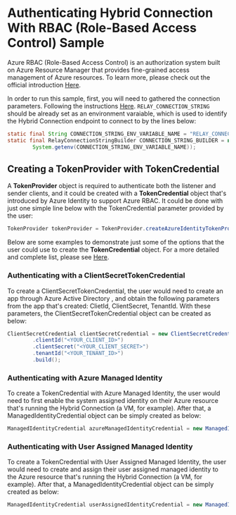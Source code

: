 # Authenticating Hybrid Connection With RBAC (Role-Based Access Control) Sample 

Azure RBAC (Role-Based Access Control) is an authorization system built on Azure Resource Manager that provides fine-grained access management of Azure resources. To learn more, please check out the official introduction [Here](https://docs.microsoft.com/en-us/azure/role-based-access-control/overview).

In order to run this sample, first, you will need to gathered the connection parameters. Following the instructions [Here](https://github.com/azure-relay/tree/java-samples/samples/hybrid-connections/java).
`RELAY_CONNECTION_STRING` should be already set as an environment varaiable, which is used to identify the Hybrid Connection endpoint to connect to by the lines below:

```	java
static final String CONNECTION_STRING_ENV_VARIABLE_NAME = "RELAY_CONNECTION_STRING";
static final RelayConnectionStringBuilder CONNECTION_STRING_BUILDER = new RelayConnectionStringBuilder(
		System.getenv(CONNECTION_STRING_ENV_VARIABLE_NAME));
```

## Creating a TokenProvider with TokenCredential

A **TokenProvider** object is required to authenticate both the listener and sender clients, and it could be created with a **TokenCredential** object that's introduced by Azure Identity to support Azure RBAC.
It could be done with just one simple line below with the TokenCredential parameter provided by the user:

```java
TokenProvider tokenProvider = TokenProvider.createAzureIdentityTokenProvider(tokenCredential);
```

Below are some examples to demonstrate just some of the options that the user could use to create the **TokenCredential** object. For a more detailed and complete list, please see [Here](https://github.com/Azure/azure-sdk-for-java/wiki/Azure-Identity-Examples#authenticating-a-user-account-with-azure-cli).

### Authenticating with a ClientSecretTokenCredential

To create a ClientSecretTokenCredential, the user would need to create an app through Azure Active Directory , and obtain the following parameters from the app that's created: ClietId, ClientSecret, TenantId.
With these parameters, the ClientSecretTokenCredential object can be created as below:

```java
ClientSecretCredential clientSecretCredential = new ClientSecretCredentialBuilder()
		.clientId("<YOUR_CLIENT_ID>")
		.clientSecret("<YOUR_CLIENT_SECRET>")
		.tenantId("<YOUR_TENANT_ID>")
		.build();
```

### Authenticating with Azure Managed Identity

To create a TokenCredential with Azure Managed Identity, the user would need to first enable the system assigned identity on their Azure resource that's running the Hybrid Connection (a VM, for example).
After that, a ManagedIdentityCredential object can be simply created as below:

```java
ManagedIdentityCredential azureManagedIdentityCredential = new ManagedIdentityCredentialBuilder().build();
```

### Authenticating with User Assigned Managed Identity

To create a TokenCredential with User Assigned Managed Identity, the user would need to create and assign their user assigned managed identity to the Azure resource that's running the Hybrid Connection (a VM, for example).
After that, a ManagedIdentityCredential object can be simply created as below:

```java
ManagedIdentityCredential userAssignedIdentityCredential = new ManagedIdentityCredentialBuilder().clientId("<YOUR_USER_ASSIGNED_MANAGED_IDENTITY_CLIENT_ID>").build();
```